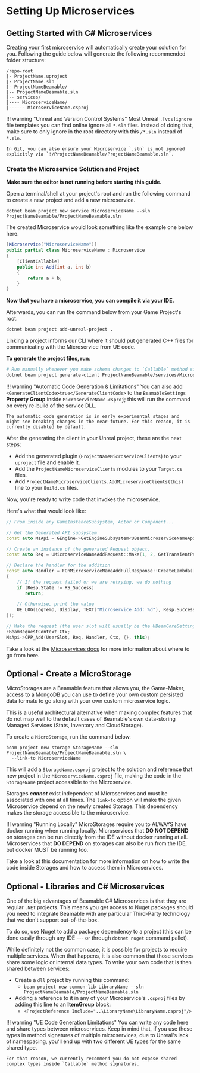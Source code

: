 # Setting Up Microservices

## Getting Started with C# Microservices
Creating your first microservice will automatically create your solution for you. Following the guide below will generate the following recommended folder structure:

```
/repo-root
|- ProjectName.uproject
|- ProjectName.sln
|- ProjectNameBeamable/
|-- ProjectNameBeamable.sln
|-- services/
|---- MicroserviceName/
|------ MicroserviceName.csproj
```

!!! warning "Unreal and Version Control Systems"
	Most Unreal `.[vcs]ignore` file templates you can find online ignore all `*.sln` files. Instead of doing that, make sure to only ignore in the root directory with this  `/*.sln` instead of `*.sln`.
	
	In Git, you can also ensure your Microservice `.sln` is not ignored explicitly via `!/ProjectNameBeamable/ProjectNameBeamable.sln`.

### Create the Microservice Solution and Project
**Make sure the editor is not running before starting this guide.**

Open a terminal/shell at your project's root and run the following command to create a new project and add a new microservice.

```
dotnet beam project new service MicroserviceName --sln ProjectNameBeamable/ProjectNameBeamable.sln
```

 The created Microservice would look something like the example one below here.
 
```csharp
[Microservice("MicroserviceName")]
public partial class MicroserviceName : Microservice  
{  
    [ClientCallable]  
    public int Add(int a, int b)  
    {
	    return a + b;  
    }
}
```

**Now that you have a microservice, you can compile it via your IDE.**

Afterwards, you can run the command below from your Game Project's root.

```
dotnet beam project add-unreal-project .
```
 
Linking a project informs our CLI where it should put generated C++ files for communicating with the Microservice from UE code. 

**To generate the project files, run**:

```bash
# Run manually whenever you make schema changes to `Callable` method signatures (or types used in them)
dotnet beam project generate-client ProjectNameBeamable/services/MicroserviceName/bin/path/to/built/dll
```

!!! warning "Automatic Code Generation & Limitations"
	You can also add `<GenerateClientCode>true</GenerateClientCode>` to the `BeamableSettings` **Property Group** inside `MicroserviceName.csproj`; this will run the command on every re-build of the service DLL.
	
	The automatic code generation is in early experimental stages and might see breaking changes in the near-future. For this reason, it is currently disabled by default.

After the generating the client in your Unreal project, these are the next steps:

- Add the generated plugin (`ProjectNameMicroserviceClients`) to your `uproject` file and enable it.
- Add the `ProjectNameMicroserviceClients` modules to your `Target.cs` files.
- Add `ProjectNameMicroserviceClients.AddMicroserviceClients(this)` line to your  `Build.cs` files.

Now, you're ready to write code that invokes the microservice.

Here's what that would look like:

```cpp 
// From inside any GameInstanceSubsystem, Actor or Component...

// Get the Generated API subsystem
const auto MsApi = GEngine->GetEngineSubsystem<UBeamMicroserviceNameApi>();  

// Create an instance of the generated Request object.
const auto Req = UMicroserviceNameAddRequest::Make(1, 2, GetTransientPackage(), {});  

// Declare the handler for the addition
const auto Handler = FOnMicroserviceNameAddFullResponse::CreateLambda([this](FMicroserviceNameAddFullResponse Resp)  
{  
    // If the request failed or we are retrying, we do nothing  
    if (Resp.State != RS_Success)  
       return;  
  
    // Otherwise, print the value 
    UE_LOG(LogTemp, Display, TEXT("Microservice Add: %d"), Resp.SuccessData->Value);
});  

// Make the request (the user slot will usually be the UBeamCoreSettings::GetOwnerPlayerSlot())
FBeamRequestContext Ctx;  
MsApi->CPP_Add(UserSlot, Req, Handler, Ctx, {}, this);
```

Take a look at the [Microservices docs](microservices.md) for more information about where to go from here.

## Optional - Create a MicroStorage
MicroStorages are a Beamable feature that allows you, the Game-Maker, access to a MongoDB you can use to define your own custom persisted data formats to go along with your own custom microservice logic. 

This is a useful architectural alternative when making complex features that do not map well to the default cases of Beamable's own data-storing Managed Services (Stats, Inventory and CloudStorage).

To create a `MicroStorage`, run the command below.

```
beam project new storage StorageName --sln ProjectNameBeamable/ProjectNameBeamable.sln \
  --link-to MicroserviceName
```

This will add a `StorageName.csproj` project to the solution and reference that new project in the `MicroserviceName.csproj` file, making the code in the `StorageName` project accessible to the Microservice.

Storages ***cannot*** exist independent of Microservices and must be associated with one at all times. The `link-to` option will make the given Microservice depend on the newly created Storage. This dependency makes the storage accessible to the microservice.

!!! warning "Running Locally"
	MicroStorages require you to ALWAYS have docker running when running locally. Microservices that **DO NOT DEPEND** on storages can be run directly from the IDE without docker running at all. Microservices that **DO DEPEND** on storages can also be run from the IDE, but docker MUST be running too.

Take a look at this documentation for more information on how to write the code inside Storages and how to access them in Microservices.

## Optional - Libraries and C# Microservices
One of the big advantages of Beamable C# Microservices is that they are regular `.NET` projects. This means you get access to Nuget packages should you need to integrate Beamable with any particular Third-Party technology that we don't support out-of-the-box.

To do so, use Nuget to add a package dependency to a project (this can be done easily through any IDE --- or through `dotnet nuget` command pallet).

While definitely not the common case, it is possible for projects to require multiple services. When that happens, it is also common that those services share some logic or internal data types. To write your own code that is then shared between services:

- Create a `dll` project by running this command:
	- `beam project new common-lib LibraryName --sln ProjectNameBeamable/ProjectNameBeamable.sln`
- Adding a reference to it in any of your Microservice's `.csproj` files by adding this line to an **ItemGroup** block: 
	- `<ProjectReference Include="..\LibraryName\LibraryName.csproj"/>`

!!! warning "UE Code Generation Limitations"
	You can write any code here and share types between microservices. Keep in mind that, if you use these types in method signatures of multiple microservices, due to Unreal's lack of namespacing, you'll end up with two different UE types for the same shared type.
	
	For that reason, we currently recommend you do not expose shared complex types inside `Callable` method signatures.

